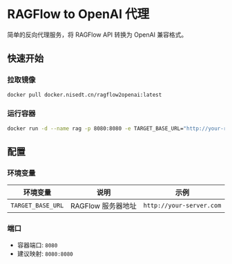 # RAGFlow to OpenAI 代理

简单的反向代理服务，将 RAGFlow API 转换为 OpenAI 兼容格式。

## 快速开始

### 拉取镜像
```bash
docker pull docker.nisedt.cn/ragflow2openai:latest
```
### 运行容器
```bash
docker run -d --name rag -p 8080:8080 -e TARGET_BASE_URL="http://your-ragflow-server.com" docker.nisedt.cn/ragflow2openai:latest
```
## 配置

### 环境变量

| 环境变量 | 说明 | 示例 |
|---------|------|------|
| `TARGET_BASE_URL` | RAGFlow 服务器地址 | `http://your-server.com` |

### 端口

- 容器端口: `8080`
- 建议映射: `8080:8080`